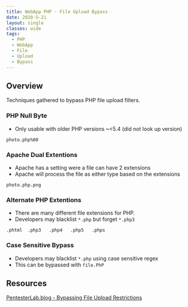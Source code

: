 ```yaml
---
title: WebApp PHP - File Upload Bypass
date: 2020-5-21
layout: single
classes: wide
tags:
  - PHP
  - WebApp
  - File
  - Upload
  - Bypass
--- 
```


## Overview
Techniques gathered to bypass PHP file upload filters.
### PHP Null Byte
+ Only usable with older PHP versions ~<5.4 (did not look up version)
```
photo.php%00
```
### Apache Dual Extentions
+ Apache has a setting were a file can have 2 extensions
+ Apache will process the file as either type based on the extensions
```
photo.php.png
```
### Alternate PHP Extentions
+ There are many different file extensions for PHP.
+ Developers may blacklist `*.php` but forget `*.php3`
```
.phtml  .php3   .php4   .php5   .phps
```
### Case Sensitive Bypass
+ Developers may blacklist `*.php` using case sensitive regex
+ This can be bypassed with `file.PhP`



## Resources 
[PentesterLab.blog - Bypassing File Upload Restrictions](https://pentestlab.blog/2012/11/29/bypassing-file-upload-restrictions/)

